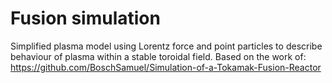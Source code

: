 # Fusion simulation
Simplified plasma model using Lorentz force and point particles to describe behaviour of plasma within a stable toroidal field.
Based on the work of: https://github.com/BoschSamuel/Simulation-of-a-Tokamak-Fusion-Reactor
